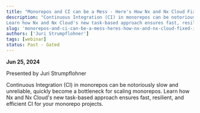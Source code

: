 ```yaml
---
title: "Monorepos and CI can be a Mess - Here's How Nx and Nx Cloud Fixed It"
description: "Continuous Integration (CI) in monorepos can be notoriously slow and unreliable, quickly become a bottleneck for scaling monorepos.
Learn how Nx and Nx Cloud's new task-based approach ensures fast, resilient, and efficient CI for your monorepo projects."
slug: 'monorepos-and-ci-can-be-a-mess-heres-how-nx-and-nx-cloud-fixed-it'
authors: ['Juri Strumpflohner']
tags: [webinar]
status: Past - Gated
---
```


**Jun 25, 2024**

Presented by Juri Strumpflohner

Continuous Integration (CI) in monorepos can be notoriously slow and unreliable, quickly become a bottleneck for scaling monorepos.
Learn how Nx and Nx Cloud's new task-based approach ensures fast, resilient, and efficient CI for your monorepo projects.
